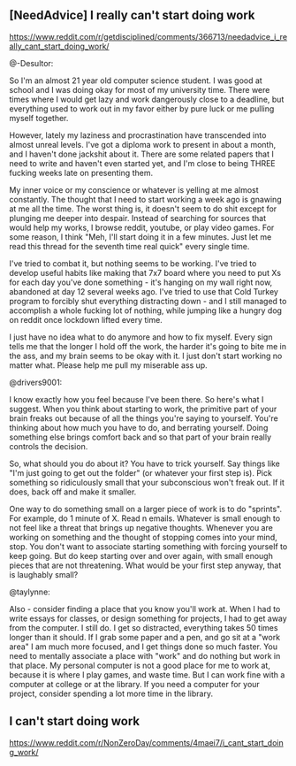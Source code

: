## [NeedAdvice] I really can't start doing work

https://www.reddit.com/r/getdisciplined/comments/366713/needadvice_i_really_cant_start_doing_work/

@-Desultor:

So I'm an almost 21 year old computer science student. I was good at school and I was doing okay for most of my university time. There were times where I would get lazy and work dangerously close to a deadline, but everything used to work out in my favor either by pure luck or me pulling myself together.

However, lately my laziness and procrastination have transcended into almost unreal levels. I've got a diploma work to present in about a month, and I haven't done jackshit about it. There are some related papers that I need to write and haven't even started yet, and I'm close to being THREE fucking weeks late on presenting them.

My inner voice or my conscience or whatever is yelling at me almost constantly. The thought that I need to start working a week ago is gnawing at me all the time. The worst thing is, it doesn't seem to do shit except for plunging me deeper into despair. Instead of searching for sources that would help my works, I browse reddit, youtube, or play video games. For some reason, I think "Meh, I'll start doing it in a few minutes. Just let me read this thread for the seventh time real quick" every single time.

I've tried to combat it, but nothing seems to be working. I've tried to develop useful habits like making that 7x7 board where you need to put Xs for each day you've done something - it's hanging on my wall right now, abandoned at day 12 several weeks ago. I've tried to use that Cold Turkey program to forcibly shut everything distracting down - and I still managed to accomplish a whole fucking lot of nothing, while jumping like a hungry dog on reddit once lockdown lifted every time.

I just have no idea what to do anymore and how to fix myself. Every sign tells me that the longer I hold off the work, the harder it's going to bite me in the ass, and my brain seems to be okay with it. I just don't start working no matter what. Please help me pull my miserable ass up.

@drivers9001:

I know exactly how you feel because I've been there. So here's what I suggest. When you think about starting to work, the primitive part of your brain freaks out because of all the things you're saying to yourself. You're thinking about how much you have to do, and berrating yourself. Doing something else brings comfort back and so that part of your brain really controls the decision.

So, what should you do about it? You have to trick yourself. Say things like "I'm just going to get out the folder" (or whatever your first step is). Pick something so ridiculously small that your subconscious won't freak out. If it does, back off and make it smaller.

One way to do something small on a larger piece of work is to do "sprints". For example, do 1 minute of X. Read n emails. Whatever is small enough to not feel like a threat that brings up negative thoughts. Whenever you are working on something and the thought of stopping comes into your mind, stop. You don't want to associate starting something with forcing yourself to keep going. But do keep starting over and over again, with small enough pieces that are not threatening.
What would be your first step anyway, that is laughably small?

@taylynne:

Also - consider finding a place that you know you'll work at. When I had to write essays for classes, or design something for projects, I had to get away from the computer. I still do. I get so distracted, everything takes 50 times longer than it should. If I grab some paper and a pen, and go sit at a "work area" I am much more focused, and I get things done so much faster.
You need to mentally associate a place with "work" and do nothing but work in that place. My personal computer is not a good place for me to work at, because it is where I play games, and waste time. But I can work fine with a computer at college or at the library. If you need a computer for your project, consider spending a lot more time in the library.

## I can't start doing work

https://www.reddit.com/r/NonZeroDay/comments/4maei7/i_cant_start_doing_work/
